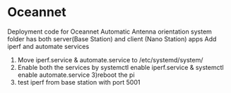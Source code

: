 # Oceannet
Deployment code for Oceannet Automatic Antenna orientation system
folder has both server(Base Station) and client (Nano Station) apps
Add iperf and automate services

1) Move iperf.service & automate.service to /etc/systemd/system/
2) Enable both the services by systemctl enable iperf.service & systemctl enable automate.service
3)reboot the pi
4) test iperf from base station with port 5001
